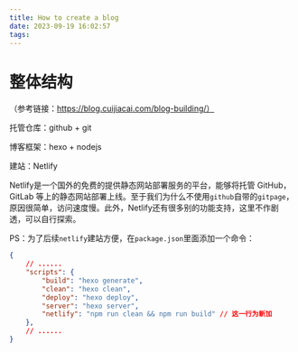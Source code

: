 ```yaml
---
title: How to create a blog
date: 2023-09-19 16:02:57
tags:
---
```




# 整体结构

（参考链接：https://blog.cuijiacai.com/blog-building/）

托管仓库：github + git

博客框架：hexo + nodejs

建站：Netlify

Netlify是一个国外的免费的提供静态网站部署服务的平台，能够将托管 GitHub，GitLab 等上的静态网站部署上线。至于我们为什么不使用`github`自带的`gitpage`，原因很简单，访问速度慢。此外，Netlify还有很多别的功能支持，这里不作剧透，可以自行探索。

PS：为了后续`netlify`建站方便，在`package.json`里面添加一个命令：

```json
{
    // ......
    "scripts": {
        "build": "hexo generate",
        "clean": "hexo clean",
        "deploy": "hexo deploy",
        "server": "hexo server",
        "netlify": "npm run clean && npm run build" // 这一行为新加
    },
    // ......
}
```







